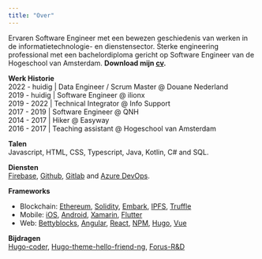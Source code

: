 ```yaml
---
title: "Over"
---
```


Ervaren Software Engineer met een bewezen geschiedenis van werken in de informatietechnologie- en dienstensector. Sterke engineering professional met een bachelordiploma gericht op Software Engineer van de Hogeschool van Amsterdam.
__Download mijn [cv](https://drive.google.com/uc?export=download&id=1NMcwfurrZ_74_xQFppRGzY2BKrOTfCd-).__

__Werk Historie__  
2022 - huidig | Data Engineer / Scrum Master @ Douane Nederland  
2019 - huidig | Software Engineer @ ilionx  
2019 - 2022 | Technical Integrator @ Info Support  
2017 - 2019 | Software Engineer @ QNH  
2014 - 2017 | Hiker @ Easyway  
2016 - 2017 | Teaching assistant @ Hogeschool van Amsterdam   

__Talen__   
Javascript, HTML, CSS, Typescript, Java, Kotlin, C# and SQL.

__Diensten__    
[Firebase](https://firebase.google.com/), [Github](https://github.com/Reijnn), [Gitlab](https://gitlab.com/Reijnn) and [Azure DevOps](https://azure.microsoft.com/en-us/services/devops/).

__Frameworks__  

* Blockchain: [Ethereum](https://www.ethereum.org/), [Solidity](http://solidity.readthedocs.io), [Embark](https://github.com/embark-framework/embark), [IPFS](https://ipfs.io/), [Truffle](http://truffleframework.com/)
* Mobile: [iOS](https://developer.apple.com/), [Android](https://developer.android.com/), [Xamarin](https://www.xamarin.com/), [Flutter](https://flutter.io/)
* Web: [Bettyblocks](https://www.bettyblocks.com/), [Angular](https://angular.io/), [React](https://reactjs.org/), [NPM](https://www.npmjs.com/), [Hugo](https://gohugo.io/), [Vue](https://vuejs.org/)

__Bijdragen__   
[Hugo-coder](https://github.com/luizdepra/hugo-coder/commits?author=Reijnn), [Hugo-theme-hello-friend-ng](https://github.com/rhazdon/hugo-theme-hello-friend-ng/commits?author=Reijnn), [Forus-R&D](https://github.com/teamforus/research-and-development/commits?author=Reijnn)
